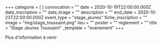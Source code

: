 +++
categorie = [ ]
convocation = ""
date = 2020-10-19T22:00:00.000Z
date_inscription = ""
date_tirage = ""
description = ""
end_date = 2020-10-23T22:00:00.000Z
event_type = "stage_jeunes"
fiche_inscription = ""
image = "img/stage_toussaint.png"
lieu = ""
poster = ""
reglement = ""
title = "Stage Jeunes Toussaint"
_template = "evenement"
+++

Plus d'information à venir

